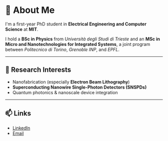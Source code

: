 # 👋 About Me
I'm a first-year PhD student in **Electrical Engineering and Computer Science** at **MIT**.  

I hold a **BSc in Physics** from *Università degli Studi di Trieste* and an **MSc in Micro and Nanotechnologies for Integrated Systems**, a joint program between *Politecnico di Torino*, *Grenoble INP*, and *EPFL*.  

---

## 🔬 Research Interests
- Nanofabrication (especially **Electron Beam Lithography**)  
- **Superconducting Nanowire Single-Photon Detectors (SNSPDs)**  
- Quantum photonics & nanoscale device integration  

---

## 📫 Links
- [LinkedIn](https://www.linkedin.com/in/davide-mondin)  
- [Email](mailto:mondin@mit.edu)  
